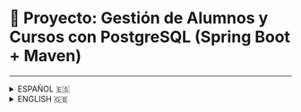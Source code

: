 # 📘 Proyecto: Gestión de Alumnos y Cursos con PostgreSQL (Spring Boot + Maven)
---
<details>
<summary>ESPAÑOL 🇪🇸</summary>

## 🧩 Descripción

Este proyecto es una aplicación Java construida con **Maven** que utiliza una base de datos **PostgreSQL** para almacenar información sobre **alumnos** y **cursos**. Permite operaciones **CRUD completas** mediante una **API REST** y vistas para consultar cursos activos.

## ⚙️ Tecnologías utilizadas

* Java 17+
* Spring Boot
* Spring Web (REST API)
* Spring Data JPA (PostgreSQL)
* PostgreSQL
* Maven
* Jakarta Validation
* Docker / pgAdmin4 (opcional)

## Estructura del Proyecto

```
src/
 └── main/
     ├── java/com/example/proyectomavenpersistentdatabase/
     │   ├── controller/        # Controladores REST (AlumnoController, CursoActivoViewController)
     │   ├── domain/            # Entidades (Alumno, CursoActivoView)
     │   ├── repository/        # Repositorios JPA
     │   └── service/           # Servicios de negocio
     └── resources/
         └── application.properties
pom.xml
httprequest.http -> Endpoints para interactuar con la API

## Endpoints Disponibles

### Alumnos

| Método | Endpoint        | Descripción             |
| ------ | --------------- | ----------------------- |
| GET    | `/alumnos`      | Lista todos los alumnos |
| POST   | `/alumnos`      | Crear un alumno         |
| GET    | `/alumnos/{id}` | Obtener alumno por ID   |
| PUT    | `/alumnos/{id}` | Actualizar alumno       |
| DELETE | `/alumnos/{id}` | Eliminar alumno         |

### Cursos

| Método | Endpoint       | Descripción            |
| ------ | -------------- | ---------------------- |
| GET    | `/cursos`      | Lista todos los cursos |
| POST   | `/cursos`      | Crear un curso         |
| GET    | `/cursos/{id}` | Obtener curso por ID   |
| PUT    | `/cursos/{id}` | Actualizar curso       |
| DELETE | `/cursos/{id}` | Eliminar curso         |

### Cursos activos

| Método | Endpoint              | Descripción                   |
| ------ | --------------------- | ----------------------------- |
| GET    | `/api/cursos/activos` | Lista solo los cursos activos |

## Base de Datos

### Tablas

```sql
CREATE TABLE alumnos (
  id SERIAL PRIMARY KEY,
  nombre VARCHAR(100),
  edad INT
);

CREATE TABLE cursos (
  id SERIAL PRIMARY KEY,
  nombre VARCHAR(100) NOT NULL,
  descripcion TEXT,
  fecha_inicio DATE NOT NULL,
  fecha_fin DATE NOT NULL,
  activo BOOLEAN DEFAULT true
);
```

### Vista de cursos activos

```sql
CREATE VIEW vw_cursos_activos AS
SELECT * FROM cursos
WHERE activo = true;
```

## Configuración (`application.properties`)

```properties
spring.application.name=proyectomavenpersistentdatabase
spring.datasource.url=jdbc:postgresql://localhost:5432/escuela
spring.datasource.username=admin
spring.datasource.password=admin123
spring.jpa.hibernate.ddl-auto=none
spring.jpa.show-sql=true
server.port=8081
```

## Ejecutar proyecto

1. Configurar base de datos con Docker: `docker-compose up -d`
2. Conectarse desde pgAdmin4 (Host: postgres-db, Puerto: 5432, Usuario: admin, Contraseña: admin123, DB: escuela)
3. Crear tablas `alumnos` y `cursos`
4. Ejecutar aplicación Spring Boot: `./mvnw spring-boot:run`
5. Base URL de la API: `http://localhost:8081`

## Scripts de prueba

`script.js` contiene funciones para interactuar con la API desde el frontend (CRUD alumnos y cursos, y consulta de cursos activos).

</details>

<details>
<summary>ENGLISH 🇬🇧</summary>
## 🧩 Description

This project is a Java application built with **Maven** using **PostgreSQL** to store information about **students** and **courses**. It provides full **CRUD operations** through a **REST API** and views to query active courses.

## ⚙️ Technologies

* Java 17+
* Spring Boot
* Spring Web (REST API)
* Spring Data JPA (PostgreSQL)
* PostgreSQL
* Maven
* Jakarta Validation
* Docker / pgAdmin4 (optional)

## Project Structure

```
src/
 └── main/
     ├── java/com/example/proyectomavenpersistentdatabase/
     │   ├── controller/        # REST Controllers (AlumnoController, CursoActivoViewController)
     │   ├── domain/            # Entities (Alumno, CursoActivoView)
     │   ├── repository/        # JPA Repositories
     │   └── service/           # Business services
     └── resources/
         └── application.properties
pom.xml
httprequest.http -> Endpoints to interact with the API

## Available Endpoints

### Students

| Method | Endpoint        | Description       |
| ------ | --------------- | ----------------- |
| GET    | `/alumnos`      | List all students |
| POST   | `/alumnos`      | Create a student  |
| GET    | `/alumnos/{id}` | Get student by ID |
| PUT    | `/alumnos/{id}` | Update student    |
| DELETE | `/alumnos/{id}` | Delete student    |

### Courses

| Method | Endpoint       | Description      |
| ------ | -------------- | ---------------- |
| GET    | `/cursos`      | List all courses |
| POST   | `/cursos`      | Create a course  |
| GET    | `/cursos/{id}` | Get course by ID |
| PUT    | `/cursos/{id}` | Update course    |
| DELETE | `/cursos/{id}` | Delete course    |

### Active courses

| Method | Endpoint              | Description              |
| ------ | --------------------- | ------------------------ |
| GET    | `/api/cursos/activos` | List only active courses |

## Database

### Tables

```sql
CREATE TABLE alumnos (
  id SERIAL PRIMARY KEY,
  nombre VARCHAR(100),
  edad INT
);

CREATE TABLE cursos (
  id SERIAL PRIMARY KEY,
  nombre VARCHAR(100) NOT NULL,
  descripcion TEXT,
  fecha_inicio DATE NOT NULL,
  fecha_fin DATE NOT NULL,
  activo BOOLEAN DEFAULT true
);
```

### Active courses view

```sql
CREATE VIEW vw_cursos_activos AS
SELECT * FROM cursos
WHERE activo = true;
```

## Configuration (`application.properties`)

```properties
spring.application.name=proyectomavenpersistentdatabase
spring.datasource.url=jdbc:postgresql://localhost:5432/escuela
spring.datasource.username=admin
spring.datasource.password=admin123
spring.jpa.hibernate.ddl-auto=none
spring.jpa.show-sql=true
server.port=8081
```

## Running the Project

1. Set up database with Docker: `docker-compose up -d`
2. Connect with pgAdmin4 (Host: postgres-db, Port: 5432, User: admin, Password: admin123, DB: escuela)
3. Create `alumnos` and `cursos` tables
4. Run Spring Boot application: `./mvnw spring-boot:run`
5. API Base URL: `http://localhost:8081`

## Test Scripts

`script.js` contains functions to interact with the API from the frontend (CRUD for students and courses, and querying active courses).

</details>
